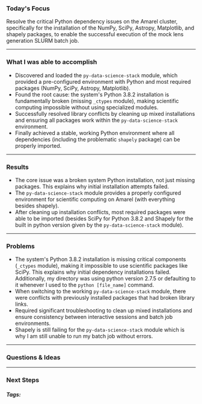 ### Today's Focus

Resolve the critical Python dependency issues on the Amarel cluster, specifically for the installation of the NumPy, SciPy, Astropy, Matplotlib, and shapely packages, to enable the successful execution of the mock lens generation SLURM batch job.
***
### What I was able to accomplish
- Discovered and loaded the `py-data-science-stack` module, which provided a pre-configured environment with Python and most required packages (NumPy, SciPy, Astropy, Matplotlib).
- Found the root cause: the system's Python 3.8.2 installation is fundamentally broken (missing `_ctypes` module), making scientific computing impossible without using specialized modules.
- Successfully resolved library conflicts by cleaning up mixed installations and ensuring all packages work within the `py-data-science-stack` environment.
- Finally achieved a stable, working Python environment where all dependencies (including the problematic `shapely` package) can be properly imported.
***
### Results

- The core issue was a broken system Python installation, not just missing packages. This explains why initial installation attempts failed.
- The `py-data-science-stack` module provides a properly configured environment for scientific computing on Amarel (with everything besides shapely).
- After cleaning up installation conflicts, most required packages were able to be imported (besides SciPy for Python 3.8.2 and Shapely for the built in python version given by the `py-data-science-stack` module).
***
### Problems

- The system's Python 3.8.2 installation is missing critical components (`_ctypes` module), making it impossible to use scientific packages like SciPy. This explains why initial dependency installations failed. Additionally, my directory was using python version 2.7.5 or defaulting to it whenever I used to the `python [file_name]` command. 
- When switching to the working `py-data-science-stack` module, there were conflicts with previously installed packages that had broken library links.
- Required significant troubleshooting to clean up mixed installations and ensure consistency between interactive sessions and batch job environments.
- Shapely is still failing for the `py-data-science-stack` module which is why I am still unable to run my batch job without errors.
***
### Questions & Ideas

***
### Next Steps

##### Tags:





